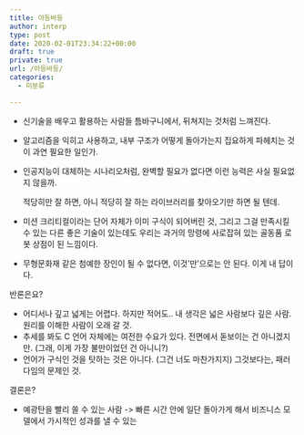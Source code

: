 ```yaml
---
title: 아등바등
author: interp
type: post
date: 2020-02-01T23:34:22+00:00
draft: true
private: true
url: /아등바등/
categories:
  - 미분류

---
```

  * 신기술을 배우고 활용하는 사람들 틈바구니에서, 뒤쳐지는 것처럼 느껴진다.
  * 알고리즘을 익히고 사용하고, 내부 구조가 어떻게 돌아가는지 집요하게 파헤치는 것이 과연 필요한 일인가.
  * 인공지능이 대체하는 시나리오처럼, 완벽할 필요가 없다면 이런 능력은 사실 필요없지 않을까.
  
    적당히만 잘 하면, 아니 적당히 잘 하는 라이브러리를 찾아오기만 하면 될 텐데.
  * 미션 크리티컬이라는 단어 자체가 이미 구식이 되어버린 것, 그리고 그걸 만족시킬 수 있는 다른 좋은 기술이 있는데도 우리는 과거의 망령에 사로잡혀 있는 골동품 로봇 상점이 된 느낌이다.
  * 무형문화재 같은 첨예한 장인이 될 수 없다면, 이것&#8217;만&#8217;으로는 안 된다. 이게 내 답이다.

반론은요?

  * 어디서나 깊고 넓게는 어렵다. 하지만 적어도.. 내 생각은 넓은 사람보다 깊은 사람. 원리를 이해한 사람이 오래 갈 것.
  * 추세를 봐도 C 언어 자체에는 여전한 수요가 있다. 전면에서 돋보이는 건 아니겠지만. (그래, 이게 가장 불만이었던 건 아니니?)
  * 언어가 구식인 것을 탓하는 것은 아니다. (그건 너도 마찬가지지) 그것보다는, 패러다임의 문제인 것.

결론은?

  * 예광탄을 빨리 쏠 수 있는 사람 -> 빠른 시간 안에 일단 돌아가게 해서 비즈니스 모델에서 가시적인 성과를 낼 수 있는

&nbsp;